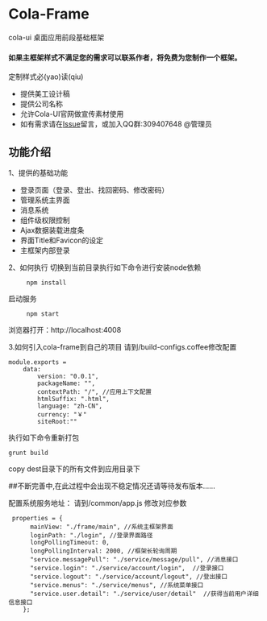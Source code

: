 # Cola-Frame
cola-ui 桌面应用前段基础框架

#### 如果主框架样式不满足您的需求可以联系作者，将免费为您制作一个框架。

定制样式必(yao)读(qiu)
* 提供美工设计稿
* 提供公司名称
* 允许Cola-UI官网做宣传素材使用
* 如有需求请在[Issue](https://github.com/Cola-Org/cola-frame/issues)留言，或加入QQ群:309407648 @管理员

## 功能介绍

1、提供的基础功能

* 登录页面（登录、登出、找回密码、修改密码）
* 管理系统主界面
* 消息系统
* 组件级权限控制
* Ajax数据装载进度条
* 界面Title和Favicon的设定
* 主框架内部登录

2、如何执行
切换到当前目录执行如下命令进行安装node依赖
```
     npm install
```
启动服务
```
     npm start
```
浏览器打开：http://localhost:4008

3.如何引入cola-frame到自己的项目
请到/build-configs.coffee修改配置
```
module.exports =
	data:
		version: "0.0.1",
		packageName: "",
		contextPath: "/", //应用上下文配置
		htmlSuffix: ".html",
		language: "zh-CN",
		currency: "￥"
		siteRoot:""
```

执行如下命令重新打包
```
grunt build
```
copy dest目录下的所有文件到应用目录下






##不断完善中,在此过程中会出现不稳定情况还请等待发布版本……

配置系统服务地址：
请到/common/app.js 修改对应参数
```
 properties = {
      mainView: "./frame/main", //系统主框架界面
      loginPath: "./login", //登录界面路径
      longPollingTimeout: 0, 
      longPollingInterval: 2000, //框架长轮询周期
      "service.messagePull": "./service/message/pull", //消息接口
      "service.login": "./service/account/login",  //登录接口
      "service.logout": "./service/account/logout", //登出接口
      "service.menus": "./service/menus", //系统菜单接口
      "service.user.detail": "./service/user/detail"  //获得当前用户详细信息接口
    };
```
